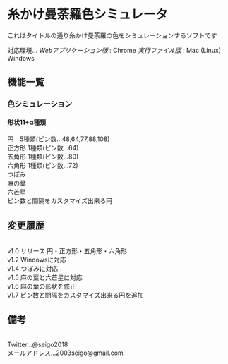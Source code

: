 <h1>糸かけ曼荼羅色シミュレータ</h1>   

これはタイトルの通り糸かけ曼荼羅の色をシミュレーションするソフトです  

対応環境… *Webアプリケーション版*  :  Chrome  *実行ファイル版*  :  Mac (Linux) Windows   

<h2>機能一覧</h2>  
<h3>色シミュレーション</h1>  
<h4>形状11+α種類</h4>
円　5種類(ピン数…48,64,77,88,108)   <br>
正方形 1種類(ピン数…64)  <br>
五角形 1種類(ピン数…80)  <br>
六角形 1種類(ピン数…72)   <br>
つぼみ  <br>
麻の葉  <br>
六芒星  <br>
ピン数と間隔をカスタマイズ出来る円
<h2>変更履歴</h2> <br>
v1.0 リリース 円・正方形・五角形・六角形  <br>
v1.2 Windowsに対応  <br>
v1.4 つぼみに対応  <br>
v1.5 麻の葉と六芒星に対応  <br>
v1.6 麻の葉の形状を修正 <br>
v1.7 ピン数と間隔をカスタマイズ出来る円を追加 <br>

<h2>備考</h2>   <br>
Twitter…@seigo2018  <br>
メールアドレス…2003seigo@gmail.com  <br>

